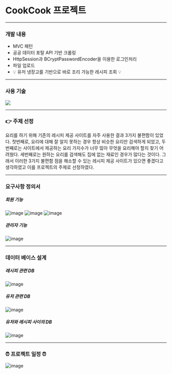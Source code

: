 # CookCook 프로젝트

---

### 개발 내용

- MVC 패턴
- 공공 데이터 포탈 API 기반 크롤링
- HttpSession과 BCryptPasswordEncoder을 이용한 로그인처리
- 파일 업로드
- 💡 유저 냉장고를 기반으로 바로 조리 가능한 레시피 조회 💡

---

### 사용 기술
<img src="https://img.shields.io/badge/Spring-6DB33F?style=flat-square&logo=Spring&logoColor=black"/>

---

### 👉 주제 선정
요리를 하기 위해 기존의 레시피 제공 사이트를 자주 사용한 결과 3가지 불편함이 있었다. 첫번째로, 요리에 대해 잘 알지 못하는 경우 항상 비슷한 요리만 검색하게 되었고, 두번째로는 사이트에서 제공하는 요리 가지수가 너무 많아 무엇을 요리해야 할지 찾기 어려웠다. 세번째로는 원하는 요리를 검색해도 집에 없는 재료인 경우가 많다는 것이다. 그래서 이러한 3가지 불편함 점을 해소할 수 있는 레시피 제공 사이트가 있으면 좋겠다고 생각하였고 이를 프로젝트의 주제로 선정하였다.

---

### 요구사항 정의서

##### 회원 기능
![image](https://user-images.githubusercontent.com/80095068/198928987-e2468091-1202-4c59-a70d-092455046fc9.png)
![image](https://user-images.githubusercontent.com/80095068/198929017-31026b88-0206-449f-af5b-a1025d1befe7.png)
![image](https://user-images.githubusercontent.com/80095068/198929045-64934acb-a5ed-4cd0-9a87-e364628c18be.png)

##### 관리자 기능
![image](https://user-images.githubusercontent.com/80095068/198929073-9e846ade-6569-4a76-8061-6c71a3177c2d.png)

---

### 데이터 베이스 설계

##### 레시피 관련 DB
![image](https://user-images.githubusercontent.com/80095068/198929108-c3cc9783-b7b8-4282-8799-c2bced5b5a74.png)

##### 유저 관련 DB
![image](https://user-images.githubusercontent.com/80095068/198929149-d8416a3d-2df9-4668-9047-8e8b890b5dc9.png)

##### 유저와 레시피 사이의 DB
![image](https://user-images.githubusercontent.com/80095068/198929180-4032b467-71df-4dfa-8805-5062538b787a.png)

---

### ⏰ 프로젝트 일정 ⏰

![image](https://user-images.githubusercontent.com/80095068/198928769-10e6518c-eb8f-400d-a249-3100e424531e.png)
